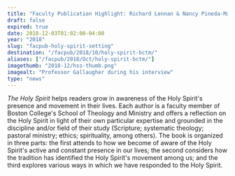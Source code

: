 ```yaml
---
title: "Faculty Publication Highlight: Richard Lennan & Nancy Pineda-Madrid"
draft: false
expired: true
date: 2018-12-03T01:02:00-04:00
year: "2018"
slug: "facpub-holy-spirit-setting"
destination: "/facpub/2018/10/holy-spirit-bctm/"
aliases: ["/facpub/2018/Oct/holy-spirit-bctm/"]
imagethumb: "2018-12/hss-thumb.png"
imagealt: "Professor Gallaugher during his interview"
type: "news"
---
```


<em>The Holy Spirit</em> helps readers grow in awareness of the Holy Spirit's presence and movement in their lives. Each author is a faculty member of Boston College's School of Theology and Ministry and offers a reflection on the Holy Spirit in light of their own particular expertise and grounded in the discipline and/or field of their study (Scripture; systematic theology; pastoral ministry; ethics; spirituality, among others). The book is organized in three parts: the first attends to how we become of aware of the Holy Spirit's active and constant presence in our lives; the second considers how the tradition has identified the Holy Spirit's movement among us; and the third explores various ways in which we have responded to the Holy Spirit. 
